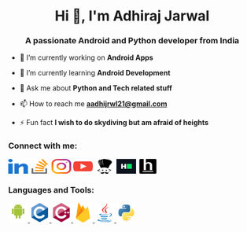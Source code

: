 <h1 align="center">Hi 👋, I'm Adhiraj Jarwal</h1>
<h3 align="center">A passionate Android and Python developer from India</h3>

- 🔭 I’m currently working on **Android Apps**

- 🌱 I’m currently learning **Android Development**

- 💬 Ask me about **Python and Tech related stuff**

- 📫 How to reach me **aadhijrwl21@gmail.com**

- ⚡ Fun fact **I wish to do skydiving but am afraid of heights**

<h3 align="left">Connect with me:</h3>
<p align="left">
<a href="https://linkedin.com/in/adjrwl" target="blank"><img align="center" src="https://github.com/AdhiJarwal/icons/blob/main/linked-in-alt.svg" alt="adjrwl" height="30" width="40" /></a>
<a href="https://stackoverflow.com/users/17878272/a-d-jarwal?tab=profilel" target="blank"><img align="center" src="https://github.com/AdhiJarwal/icons/blob/main/stack-overflow.svg" alt="a_d_jarwal" height="30" width="40" /></a>
<a href="https://instagram.com/a_d_jarwal" target="blank"><img align="center" src="https://github.com/AdhiJarwal/icons/blob/main/instagram.svg" alt="a_d_jarwal" height="30" width="40" /></a>
<a href="https://www.youtube.com/channel/UCuDsgTYL7vif1dzp8jruJag" target="blank"><img align="center" src="https://github.com/AdhiJarwal/icons/blob/main/youtube.svg" alt="ucudsgtyl7vif1dzp8jrujag" height="30" width="40" /></a>
<a href="https://www.codechef.com/users/a_d_jrwl" target="blank"><img align="center" src="https://github.com/AdhiJarwal/icons/blob/main/codechef.svg" alt="a_d_jrwl" height="30" width="40" /></a>
<a href="https://www.hackerrank.com/aadhijrwl21" target="blank"><img align="center" src="https://github.com/AdhiJarwal/icons/blob/main/hackerrank.svg" alt="aadhijrwl21" height="30" width="40" /></a>
<a href="https://www.hackerearth.com/@aadhijrwl21" target="blank"><img align="center" src="https://github.com/AdhiJarwal/icons/blob/main/hackerearth.svg" alt="aadhijrwl21" height="30" width="40" /></a>
</p>

<h3 align="left">Languages and Tools:</h3>
<p align="left"> <a href="https://developer.android.com" target="_blank" rel="noreferrer"> <img src="https://github.com/AdhiJarwal/icons/blob/main/android-original-wordmark.svg" alt="android" width="40" height="40"/> </a> <a href="https://www.cprogramming.com/" target="_blank" rel="noreferrer"> <img src="https://github.com/AdhiJarwal/icons/blob/main/c-original.svg" alt="c" width="40" height="40"/> </a> <a href="https://isocpp.org/" target="_blank" rel="noreferrer"> <img src="https://github.com/AdhiJarwal/icons/blob/main/cplusplus-original.svg" alt="cplusplus" width="40" height="40"/> </a> <a href="https://firebase.google.com/" target="_blank" rel="noreferrer"> <img src="https://github.com/AdhiJarwal/icons/blob/main/firebase-icon.svg" alt="firebase" width="40" height="40"/> </a> <a href="https://www.java.com" target="_blank" rel="noreferrer"> <img src="https://github.com/AdhiJarwal/icons/blob/main/java-original.svg" alt="java" width="40" height="40"/> </a> <a href="https://www.python.org" target="_blank" rel="noreferrer"> <img src="https://github.com/AdhiJarwal/icons/blob/main/python-original.svg" alt="python" width="40" height="40"/> </a> </p>
